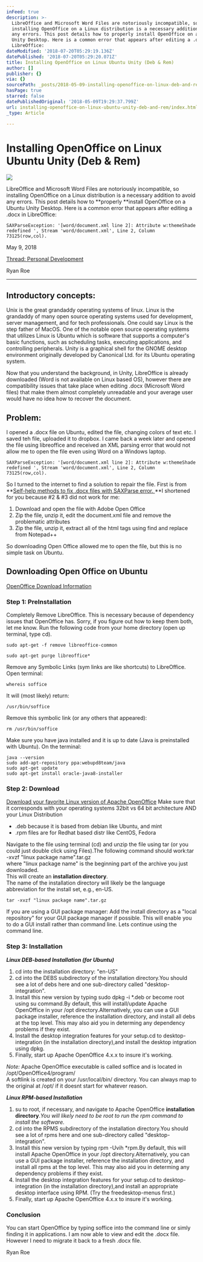 ```yaml
---
inFeed: true
description: >-
  LibreOffice and Microsoft Word Files are notoriously incompatible, so
  installing OpenOffice on a Linux distribution is a necessary addition to avoid
  any errors. This post details how to properly install OpenOffice on a Ubuntu
  Unity Desktop. Here is a common error that appears after editing a .docx in
  LibreOffice:
dateModified: '2018-07-20T05:29:19.136Z'
datePublished: '2018-07-20T05:29:20.071Z'
title: Installing OpenOffice on Linux Ubuntu Unity (Deb & Rem)
author: []
publisher: {}
via: {}
sourcePath: _posts/2018-05-09-installing-openoffice-on-linux-deb-and-rem.md
hasPage: true
starred: false
datePublishedOriginal: '2018-05-09T19:29:37.799Z'
url: installing-openoffice-on-linux-ubuntu-unity-deb-and-rem/index.html
_type: Article

---
```

# Installing OpenOffice on Linux Ubuntu Unity (Deb & Rem)
![](https://the-grid-user-content.s3-us-west-2.amazonaws.com/93b0ac92-92f3-48e6-bf6f-c51b6954fcf3.png)

LibreOffice and Microsoft Word Files are notoriously incompatible, so installing OpenOffice on a Linux distribution is a necessary addition to avoid any errors. This post details how to **properly **install OpenOffice on a Ubuntu Unity Desktop. Here is a common error that appears after editing a .docx in LibreOffice:

    SAXParseException: '[word/document.xml line 2]: Attribute w:themeShade redefined ', Stream 'word/document.xml', Line 2, Column 73125(row,col).

May 9, 2018

[Thread: Personal Development][0]

Ryan Roe

---

## Introductory concepts:

Unix is the great grandaddy operating systems of linux. Linux is the grandaddy of many open source operating systems used for development, server management, and for tech professionals. One could say Linux is the step father of MacOS. One of the notable open source operating systems that utilizes Linux is Ubuntu which is software that supports a computer's basic functions, such as scheduling tasks, executing applications, and controlling peripherals. Unity is a graphical shell for the GNOME desktop environment originally developed by Canonical Ltd. for its Ubuntu operating system.

Now that you understand the background, in Unity, LibreOffice is already downloaded (Word is not available on Linux based OS), however there are compatibility issues that take place when editing .docx (Microsoft Word files) that make them almost completely unreadable and your average user would have no idea how to recover the document.

## Problem:

I opened a .docx file on Ubuntu, edited the file, changing colors of text etc. I saved teh file, uploaded it to dropbox. I came back a week later and opened the file using libreoffice and received an XML parsing error that would not allow me to open the file even using Word on a Windows laptop.

    SAXParseException: '[word/document.xml line 2]: Attribute w:themeShade redefined ', Stream 'word/document.xml', Line 2, Column 73125(row,col).

So I turned to the internet to find a solution to repair the file. First is from **[Self-help methods to fix .docx files with SAXParse error. ][1]**I shortened for you because \#2 & \#3 did not work for me:

1. Download and open the file with Adobe Open Office
2. Zip the file, unzip it, edit the document.xml file and remove the problematic attributes
3. Zip the file, unzip it, extract all of the html tags using find and replace from Notepad++

So downloading Open Office allowed me to open the file, but this is no simple task on Ubuntu.

## **Downloading Open Office on Ubuntu**

[OpenOffice Download Information][2]

### Step 1: PreInstallation

Completely Remove LibreOffice. This is necessary because of dependency issues that OpenOffice has. Sorry, if you figure out how to keep them both, let me know. Run the following code from your home directory (open up terminal, type cd).

    sudo apt-get -f remove libreoffice-common

    sudo apt-get purge libreoffice*

Remove any Symbolic Links (sym links are like shortcuts) to LibreOffice. Open terminal:

    whereis soffice

It will (most likely) return:

    /usr/bin/soffice

Remove this symbolic link (or any others that appeared):

    rm /usr/bin/soffice

Make sure you have java installed and it is up to date (Java is preinstalled with Ubuntu). On the terminal:

    java --version
    sudo add-apt-repository ppa:webupd8team/java
    sudo apt-get update
    sudo apt-get install oracle-java8-installer

### Step 2: Download

[Download your favorite Linux version of Apache OpenOffice][3] Make sure that it corresponds with your operating systems 32bit vs 64 bit architecture AND your Linux Distribution

* .deb because it is based from debian like Ubuntu, and mint
* .rpm files are for Redhat based distr like CentOS, Fedora

Navigate to the file using terminal (cd) and unzip the file using tar (or you could just double click using Files).The following command should work:tar -xvzf "linux package name".tar.gz  
where "linux package name" is the beginning part of the archive you just downloaded.  
This will create an **installation directory**.  
The name of the installation directory will likely be the language abbreviation for the install set, e.g., en-US.

    tar -xvzf "linux package name".tar.gz

If you are using a GUI package manager: Add the install directory as a "local repository" for your GUI package manager if possible. This will enable you to do a GUI install rather than command line. Lets continue using the command line.

### Step 3: Installation

_**Linux DEB-based Installation (for Ubuntu)**_

1. cd into the installation directory: "en-US"
2. cd into the DEBS subdirectory of the installation directory.You should see a lot of debs here and one sub-directory called "desktop-integration".
3. Install this new version by typing sudo dpkg -i \*.deb or become root using su command.By default, this will install/update Apache OpenOffice in your /opt directory.Alternatively, you can use a GUI package installer, reference the installation directory, and install all debs at the top level. This may also aid you in determing any dependency problems if they exist.
4. Install the desktop integration features for your setup.cd to desktop-integration (in the installation directory),and install the desktop intgration using dpkg.
5. Finally, start up Apache OpenOffice 4.x.x to insure it's working.

_Note:_ Apache OpenOffice executable is called soffice and is located in /opt/OpenOffice4/program/  
A softlink is created on your /usr/local/bin/ directory. You can always map to the original at /opt/ if it doesnt start for whatever reason.

_**Linux RPM-based Installation**_

1. su to root, if necessary, and navigate to Apache OpenOffice **installation directory**._You will likely need to be root to run the rpm command to install the software._
2. cd into the RPMS subdirectory of the installation directory.You should see a lot of rpms here and one sub-directory called "desktop-integration".
3. Install this new version by typing rpm -Uvih \*rpm.By default, this will install Apache OpenOffice in your /opt directory.Alternatively, you can use a GUI package installer, reference the installation directory, and install all rpms at the top level. This may also aid you in determing any dependency problems if they exist.
4. Install the desktop integration features for your setup.cd to desktop-integration (in the installation directory),and install an appropriate desktop interface using RPM. (Try the freedesktop-menus first.)
5. Finally, start up Apache OpenOffice 4.x.x to insure it's working.

### Conclusion

You can start OpenOffice by typing soffice into the command line or simly finding it in applications. I am now able to view and edit the .docx file. However I need to migrate it back to a fresh .docx file.

Ryan Roe

[0]: http://ryanroe.io/personal-development
[1]: https://forum.openoffice.org/en/forum/viewtopic.php?f=7&t=80923&p=404588#p404588
[2]: https://www.openoffice.org/download/common/instructions.html#linux-preinstall
[3]: https://www.openoffice.org/download/
